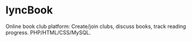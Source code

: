 # lyncBook
Online book club platform: Create/join clubs, discuss books, track reading progress. PHP/HTML/CSS/MySQL.
